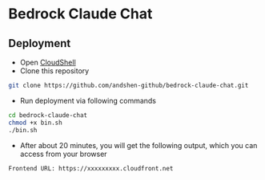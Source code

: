 # Bedrock Claude Chat


## Deployment

- Open [CloudShell](https://console.aws.amazon.com/cloudshell/home)
- Clone this repository

```sh
git clone https://github.com/andshen-github/bedrock-claude-chat.git
```

- Run deployment via following commands

```sh
cd bedrock-claude-chat
chmod +x bin.sh
./bin.sh
```

- After about 20 minutes, you will get the following output, which you can access from your browser

```
Frontend URL: https://xxxxxxxxx.cloudfront.net
```
